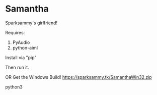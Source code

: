 # Samantha

Sparksammy's girlfriend!

Requires:

1. PyAudio
2. python-aiml

Install via "pip"

Then run it.

OR Get the Windows Build!
https://sparksammy.tk/SamanthaWin32.zip

python3
